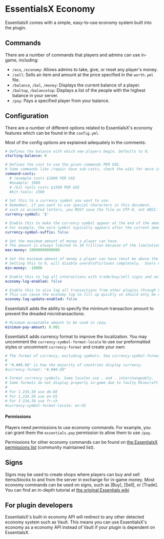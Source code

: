 # EssentialsX Economy
EssentialsX comes with a simple, easy-to-use economy system built into the plugin. 

## Commands
There are a number of commands that players and admins can use in-game, including:
   - `/eco`, `/economy`: Allows admins to take, give, or reset any player's money.
   - `/sell`: Sells an item and amount at the price specified in the `worth.yml` file.
   - `/balance`, `/bal`, `/money`: Displays the current balance of a player.
   - `/baltop`, `/balancetop`: Displays a list of the people with the highest balance in your server.
   - `/pay`: Pays a specified player from your balance.

## Configuration
There are a number of different options related to EssentialsX's economy features which can be found in the `config.yml`.

Most of the config options are explained adequately in the comments:

```yml
# Defines the balance with which new players begin. Defaults to 0.
starting-balance: 0

# Defines the cost to use the given commands PER USE.
# Some commands like /repair have sub-costs, check the wiki for more information.
command-costs:
  # /example costs $1000 PER USE
  #example: 1000
  # /kit tools costs $1500 PER USE
  #kit-tools: 1500

# Set this to a currency symbol you want to use.
# Remember, if you want to use special characters in this document, 
# such as accented letters, you MUST save the file as UTF-8, not ANSI.
currency-symbol: '$'

# Enable this to make the currency symbol appear at the end of the amount rather than at the start.
# For example, the euro symbol typically appears after the current amount.
currency-symbol-suffix: false

# Set the maximum amount of money a player can have.
# The amount is always limited to 10 trillion because of the limitations of a java double.
max-money: 10000000000000

# Set the minimum amount of money a player can have (must be above the negative of max-money).
# Setting this to 0, will disable overdrafts/loans completely.  Users need 'essentials.eco.loan' perm to go below 0.
min-money: -10000

# Enable this to log all interactions with trade/buy/sell signs and sell command.
economy-log-enabled: false

# Enable this to also log all transactions from other plugins through Vault.
# This can cause the economy log to fill up quickly so should only be enabled for testing purposes!
economy-log-update-enabled: false
```

EssentialsX adds the ability to specify the minimum transaction amount to prevent the dreaded microtransactions:

```yml
# Minimum acceptable amount to be used in /pay.
minimum-pay-amount: 0.001
```

EssentialsX adds currency format to improve the localization. You may uncomment the `currency-symbol-format-locale` to use our preformatted styles or uncomment `currency-format` and create your own:

```yml
# The format of currency, excluding symbols. See currency-symbol-format-locale for symbol configuration.
#
# "#,##0.00" is how the majority of countries display currency.
#currency-format: "#,##0.00"

# Format currency symbols. Some locales use , and . interchangeably.
# Some formats do not display properly in-game due to faulty Minecraft font rendering.
#
# For 1.234,50 use de-DE
# For 1,234.50 use en-US
# For 1'234,50 use fr-ch
#currency-symbol-format-locale: en-US
```

#### Permissions
Players need permissions to use economy commands. For example, you can grant them the `essentials.pay` permission to allow them to use `/pay`.

Permissions for other economy commands can be found on [the EssentialsX permissions list](https://essinfo.xeya.me/permissions.html) (community maintained list).

## Signs
Signs may be used to create shops where players can buy and sell items/blocks to and from the server in exchange for in-game money. Most economy commands can be used on signs, such as [Buy], [Sell], or [Trade]. You can find an in-depth tutorial at [the original Essentials wiki](https://wiki.mc-ess.net/wiki/Sign_Tutorial)

## For plugin developers 
EssentialsX's built-in economy API will redirect to any other detected economy system such as Vault. This means you can use EssentialsX's economy as a economy API instead of Vault if your plugin is dependent on EssentialsX.